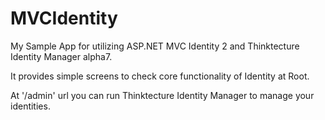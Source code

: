 MVCIdentity
===========

My Sample App for utilizing ASP.NET MVC Identity 2 and Thinktecture Identity Manager alpha7.

It provides simple screens to check core functionality of Identity at Root.

At '/admin' url you can run Thinktecture Identity Manager to manage your identities.

